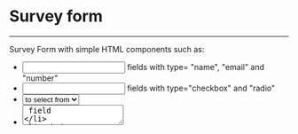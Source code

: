 # Survey form
------
Survey Form with simple HTML components such as:
* <input> fields with type= "name", "email" and  "number"
* <input> fields with type="checkbox" and "radio"
* <select> field with various <option> to select from
* <textarea> field
* submit button

## Built for FreeCodeCamp Responsive Web Design Certification
